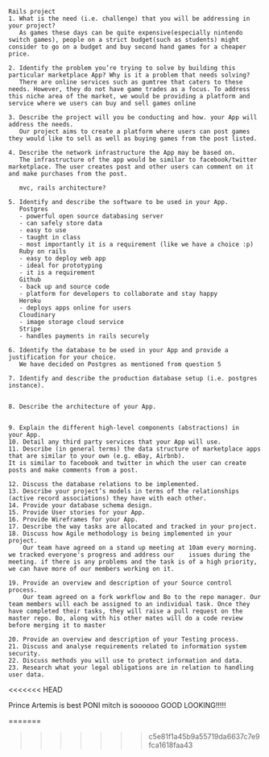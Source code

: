     Rails project
    1. What is the need (i.e. challenge) that you will be addressing in your project?
       As games these days can be quite expensive(especially nintendo switch games), people on a strict budget(such as students) might consider to go on a budget and buy second hand games for a cheaper price.
       
    2. Identify the problem you’re trying to solve by building this particular marketplace App? Why is it a problem that needs solving?
       There are online services such as gumtree that caters to these needs. However, they do not have game trades as a focus. To address this niche area of the market, we would be providing a platform and service where we users can buy and sell games online
       
    3. Describe the project will you be conducting and how. your App will address the needs.
       Our project aims to create a platform where users can post games they would like to sell as well as buying games from the post listed. 
       
    4. Describe the network infrastructure the App may be based on.
       The infrastructure of the app would be similar to facebook/twitter marketplace. The user creates post and other users can comment on it and make purchases from the post. 

       mvc, rails architecture?
       
    5. Identify and describe the software to be used in your App.
       Postgres 
       - powerful open source databasing server
       - can safely store data
       - easy to use 
       - taught in class
       - most importantly it is a requirement (like we have a choice :p)
       Ruby on rails
       - easy to deploy web app
       - ideal for prototyping
       - it is a requirement
       Github
       - back up and source code
       - platform for developers to collaborate and stay happy
       Heroku
       - deploys apps online for users
       Cloudinary
       - image storage cloud service 
       Stripe
       - handles payments in rails securely 
       
    6. Identify the database to be used in your App and provide a justification for your choice.
       We have decided on Postgres as mentioned from question 5

    7. Identify and describe the production database setup (i.e. postgres instance).


    8. Describe the architecture of your App.


    9. Explain the different high-level components (abstractions) in your App.
    10. Detail any third party services that your App will use.
    11. Describe (in general terms) the data structure of marketplace apps that are similar to your own (e.g. eBay, Airbnb).
    It is similar to facebook and twitter in which the user can create posts and make comments from a post.
    
    12. Discuss the database relations to be implemented.
    13. Describe your project’s models in terms of the relationships (active record associations) they have with each other.
    14. Provide your database schema design.
    15. Provide User stories for your App.
    16. Provide Wireframes for your App.
    17. Describe the way tasks are allocated and tracked in your project.
    18. Discuss how Agile methodology is being implemented in your project.
        Our team have agreed on a stand up meeting at 10am every morning. we tracked everyone's progress and address our    issues during the meeting. if there is any problems and the task is of a high priority, we can have more of our members working on it.

    19. Provide an overview and description of your Source control process.
        Our team agreed on a fork workflow and Bo to the repo manager. Our team members will each be assigned to an individual task. Once they have completed their tasks, they will raise a pull request on the master repo. Bo, along with his other mates will do a code review before merging it to master

    20. Provide an overview and description of your Testing process.
    21. Discuss and analyse requirements related to information system security.
    22. Discuss methods you will use to protect information and data.
    23. Research what your legal obligations are in relation to handling user data.

<<<<<<< HEAD

Prince Artemis is best PONI
mitch is soooooo GOOD LOOKING!!!!!

=======
>>>>>>> c5e81f1a45b9a55719da6637c7e9fca1618faa43
